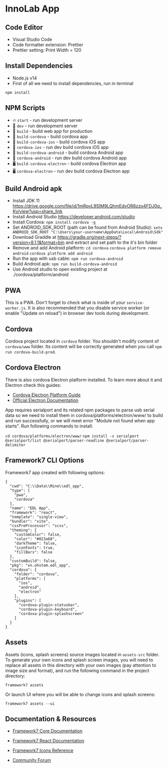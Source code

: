 # InnoLab App


## Code Editor
* Visual Studio Code
* Code formatter extension: Prettier
* Prettier setting: Print Width = 120

## Install Dependencies
* Node.js v14
* First of all we need to install dependencies, run in terminal
```
npm install
```

## NPM Scripts

* 🔥 `start` - run development server
* 🔧 `dev` - run development server
* 🔧 `build` - build web app for production
* 📱 `build-cordova` - build cordova app
* 📱 `build-cordova-ios` - build cordova iOS app
* 📱 `cordova-ios` - run dev build cordova iOS app
* 📱 `build-cordova-android` - build cordova Android app
* 📱 `cordova-android` - run dev build cordova Android app
* 🖥 `build-cordova-electron` - build cordova Electron app
* 🖥 `cordova-electron` - run dev build cordova Electron app

## Build Android apk 
* Install JDK 11 https://drive.google.com/file/d/1mRpvL9SIM9LQhmEdvOR8zzo4FDJ0q_Kv/view?usp=share_link
* Install Android Studio https://developer.android.com/studio
* Install Cordova: `npm install cordova -g`
* Set ANDROID_SDK_ROOT (path can be found from Android Studio): `setx ANDROID_SDK_ROOT "C:\Users\your-username\AppData\Local\Android\Sdk"`
* Download Graddle at https://gradle.org/next-steps/?version=8.1.1&format=bin and extract and set path to the it's bin folder
* Remove and add Android platform:
  `cd cordova`
  `cordova platform remove android`
  `cordova platform add android`
* Run the app with usb cable: `npm run cordova-android`
* Build Android apk: `npm run build-cordova-android`
* Use Android studio to open existing project at ./cordova/platform/android

## PWA

This is a PWA. Don't forget to check what is inside of your `service-worker.js`. It is also recommended that you disable service worker (or enable "Update on reload") in browser dev tools during development.

## Cordova

Cordova project located in `cordova` folder. You shouldn't modify content of `cordova/www` folder. Its content will be correctly generated when you call `npm run cordova-build-prod`.

## Cordova Electron

There is also cordova Electron platform installed. To learn more about it and Electron check this guides:

* [Cordova Electron Platform Guide](https://cordova.apache.org/docs/en/latest/guide/platforms/electron/index.html)
* [Official Electron Documentation](https://electronjs.org/docs)

App requires serialport and its related npm packages to parse usb serial data so we need to install them in cordova/platforms/electron/www/ to build and run successfully, or we will meet error "Module not found when app starts". Run following commands to install:

`cd cordova/platforms/electron/www/`
`npm install -s serialport @serialport/list @serialport/parser-readline @serialport/parser-delimiter`

## Framework7 CLI Options

Framework7 app created with following options:

```
{
  "cwd": "C:\\Data\\Mine\\edl_app",
  "type": [
    "pwa",
    "cordova"
  ],
  "name": "EDL App",
  "framework": "react",
  "template": "single-view",
  "bundler": "vite",
  "cssPreProcessor": "scss",
  "theming": {
    "customColor": false,
    "color": "#023a68",
    "darkTheme": false,
    "iconFonts": true,
    "fillBars": false
  },
  "customBuild": false,
  "pkg": "vn.ohstem.edl_app",
  "cordova": {
    "folder": "cordova",
    "platforms": [
      "ios",
      "android",
      "electron"
    ],
    "plugins": [
      "cordova-plugin-statusbar",
      "cordova-plugin-keyboard",
      "cordova-plugin-splashscreen"
    ]
  }
}
```

## Assets

Assets (icons, splash screens) source images located in `assets-src` folder. To generate your own icons and splash screen images, you will need to replace all assets in this directory with your own images (pay attention to image size and format), and run the following command in the project directory:

```
framework7 assets
```

Or launch UI where you will be able to change icons and splash screens:

```
framework7 assets --ui
```

## Documentation & Resources

* [Framework7 Core Documentation](https://framework7.io/docs/)

* [Framework7 React Documentation](https://framework7.io/react/)

* [Framework7 Icons Reference](https://framework7.io/icons/)
* [Community Forum](https://forum.framework7.io)
